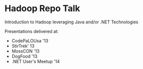 # Hadoop Repo Talk 

Introduction to Hadoop leveraging Java and/or .NET Technologies

Presentations delivered at:
* CodePaLOUsa '13 
* StirTrek' 13 
* MossCON '13 
* DogFood '13
* .NET User's Meetup '14
